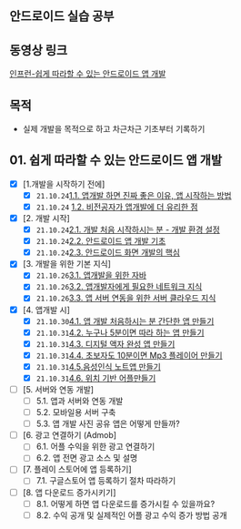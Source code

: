 ## 안드로이드 실습 공부
## 동영상 링크
[인프런-쉽게 따라할 수 있는 안드로이드 앱 개발](https://www.inflearn.com/course/%EC%95%88%EB%93%9C%EB%A1%9C%EC%9D%B4%EB%93%9C-%EC%95%B1%EA%B0%9C%EB%B0%9C-%EA%B8%B0%EC%88%A0%EB%85%B8%ED%8A%B8/dashboard)

## 목적

- 실제 개발을 목적으로 하고 차근차근 기초부터 기록하기

## 01. 쉽게 따라할 수 있는 안드로이드 앱 개발

- [x] [1.개발을 시작하기 전에]
  - [x] `21.10.24`[1.1. 앱개발 하면 진짜 좋은 이유, 앱 시작하는 방법](./쉽게따라할수있는안드로이드앱개발/1024/01.쉽게따라할수있는안드로이드앱개발/2021.10.24_1.1앱개발하면-진짜-좋은-이유-앱-시작하는-방법.md)
  - [x] `21.10.24` [1.2. 비전공자가 앱개발에 더 유리한 점](./쉽게따라할수있는안드로이드앱개발/1024/01.쉽게따라할수있는안드로이드앱개발/2021.10.24_1.2비전공자가-앱개발에-더-유리한-점.md)
- [x] [2. 개발 시작]
  - [x] `21.10.24`[2.1. 개발 처음 시작하시는 분 - 개발 환경 설정](./쉽게따라할수있는안드로이드앱개발/1024/02.개발시작/2021.10.24_2.1-개발처음-시작하시는분-개발환경설정.md)
  - [x] `21.10.24`[2.2. 안드로이드 앱 개발 기초](./쉽게따라할수있는안드로이드앱개발/1024/02.개발시작/2021.10.24_2.2-안드로이드앱개발기초,2.3-안드로이드화면개발의핵심.md)
  - [x] `21.10.24`[2.3. 안드로이드 화면 개발의 핵심](./쉽게따라할수있는안드로이드앱개발/1024/02.개발시작/2021.10.24_2.2-안드로이드앱개발기초,2.3-안드로이드화면개발의핵심.md)
- [x] [3. 개발을 위한 기본 지식]
  - [x] `21.10.26`[3.1. 앱개발을 위한 자바](./쉽게따라할수있는안드로이드앱개발/1026/03.개발을위한기본지식/2021.10.26_3.1앱개발을위한자바.md)
  - [x] `21.10.26`[3.2. 앱개발자에게 필요한 네트워크 지식](./쉽게따라할수있는안드로이드앱개발/1026/03.개발을위한기본지식/2021.10.26_3.2앱개발자에게필요한네트워크지식.md)
  - [x] `21.10.26`[3.3. 앱 서버 연동을 위한 서버 클라우드 지식](./쉽게따라할수있는안드로이드앱개발/1026/03.개발을위한기본지식/2021.10.26_3.3앱서버연동을위한서버클라우드지식.md)
- [x] [4. 앱개발 시]
  - [x] `21.10.30`[4.1. 앱 개발 처음하시는 분 간단한 앱 만들기](./쉽게따라할수있는안드로이드앱개발/1030/04.앱개발시작/2021.10.30_4.1앱개발처음하시는분-간단한앱만들기.md)
  - [x] `21.10.31`[4.2. 누구나 5분이면 따라 하는 앱 만들기](./쉽게따라할수있는안드로이드앱개발/1031/04.앱개발시작/2021.10.31_4.2누구나5분이면따라하는앱만들기.md)
  - [x] `21.10.31`[4.3. 디지털 액자 완성 앱 만들기](./쉽게따라할수있는안드로이드앱개발/1031/04.앱개발시작/2021.10.31_4.3디지털액자완성앱만들기.md)
  - [x] `21.10.31`[4.4. 초보자도 10분이면 Mp3 플레이어 만들기](./쉽게따라할수있는안드로이드앱개발/1031/04.앱개발시작/2021.10.31_4.4초보자도10분이면Mp3플레이어만들기.md)
  - [x] `21.10.31`[4.5.음성인식 노트앱 만들기](./쉽게따라할수있는안드로이드앱개발/1031/04.앱개발시작/2021.10.31_4.5음성인식노트앱만들기.md)
  - [x] `21.10.31`[4.6. 위치 기반 어플만들기](./쉽게따라할수있는안드로이드앱개발/1031/04.앱개발시작/2021.10.31_4.6위치기반어플만들기.md)
- [ ] [5. 서버와 연동 개발]
  - [ ] 5.1. 앱과 서버와 연동 개발
  - [ ] 5.2. 모바일용 서버 구축
  - [ ] 5.3. 앱 개발 사진 공유 앱은 어떻게 만들까?
- [ ] [6. 광고 연결하기 (Admob]
  - [ ] 6.1. 어플 수익을 위한 광고 연결하기
  - [ ] 6.2. 앱 전면 광고 소스 및 설명
- [ ] [7. 플레이 스토어에 앱 등록하기]
  - [ ] 7.1. 구글스토어 앱 등록하기 절차 따라하기
- [ ] [8. 앱 다운로드 증가시키기]
  - [ ] 8.1. 어떻게 하면 앱 다운로드를 증가시킬 수 있을까요?
  - [ ] 8.2. 수익 공개 및 실제적인 어플 광고 수익 증가 방법 공개
